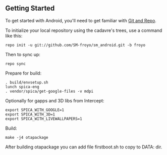 Getting Started
---------------

To get started with Android, you'll need to get
familiar with [Git and Repo](http://source.android.com/download/using-repo).

To initialize your local repository using the cadavre's trees, use a command like this:

    repo init -u git://github.com/SM-froyo/sm_android.git -b froyo

Then to sync up:

    repo sync

Prepare for build:

    . build/envsetup.sh
    lunch spica-eng
    . vendor/spica/get-google-files -v mdpi

Optionally for gapps and 3D libs from Intercept:

    export SPICA_WITH_GOOGLE=1
    export SPICA_WITH_3D=1
    export SPICA_WITH_LIVEWALLPAPERS=1

Build:

    make -j4 otapackage

After building otapackage you can add file firstboot.sh to copy to DATA: dir.
